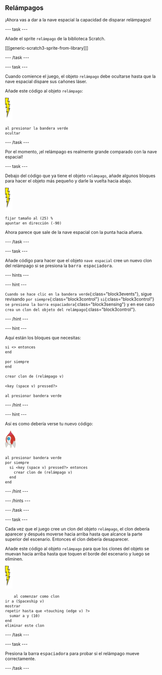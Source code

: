 ## Relámpagos

¡Ahora vas a dar a la nave espacial la capacidad de disparar relámpagos!

--- task ---

Añade el sprite `relámpago` de la biblioteca Scratch.

[[[generic-scratch3-sprite-from-library]]]

--- /task ---

--- task ---

Cuando comience el juego, el objeto `relámpago` debe ocultarse hasta que la nave espacial dispare sus cañones láser.

Añade este código al objeto `relámpago`:

![objeto relámpago](images/lightning-sprite.png)

```blocks3
al presionar la bandera verde
ocultar
```

--- /task ---

Por el momento, ¡el relámpago es realmente grande comparado con la nave espacial!

--- task ---

Debajo del código que ya tiene el objeto `relámpago`, añade algunos bloques para hacer el objeto más pequeño y darle la vuelta hacia abajo.

![objeto relámpago](images/lightning-sprite.png)

```blocks3
fijar tamaño al (25) %
apuntar en dirección (-90)
```

Ahora parece que sale de la nave espacial con la punta hacia afuera.

--- /task ---

--- task ---

Añade código para hacer que el objeto `nave espacial` cree un nuevo clon del relámpago si se presiona la <kbd>barra espaciadora</kbd>.

--- hints ---


--- hint ---

`Cuando se hace clic en la bandera verde`{:class="block3events"}, sigue revisando `por siempre`{:class="block3control"} `si`{:class="block3control"} `se presiona la barra espaciadora`{:class="block3sensing"} y en ese caso `crea un clon del objeto del relámpago`{:class="block3control"}.

--- /hint ---

--- hint ---

Aquí están los bloques que necesitas:

```blocks3
si <> entonces
end

por siempre
end

crear clon de (relámpago v)

<key (space v) pressed?>

al presionar bandera verde
```

--- /hint ---

--- hint ---

Así es como debería verse tu nuevo código:

![objeto nave espacial](images/rocket-sprite.png)

```blocks3
al presionar bandera verde
por siempre 
  si <key (space v) pressed?> entonces 
    crear clon de (relámpago v)
  end
end
```

--- /hint ---

--- /hints ---

--- /task ---

--- task ---

Cada vez que el juego cree un clon del objeto `relámpago`, el clon debería aparecer y después moverse hacia arriba hasta que alcance la parte superior del escenario. Entonces el clon debería desaparecer.

Añade este código al objeto `relámpago` para que los clones del objeto se muevan hacia arriba hasta que toquen el borde del escenario y luego se eliminen.

![objeto relámpago](images/lightning-sprite.png)

```blocks3
    al comenzar como clon
ir a (Spaceship v)
mostrar
repetir hasta que <touching (edge v) ?> 
  sumar a y (10)
end
eliminar este clon
```

--- /task ---

--- task ---

Presiona la barra <kbd>espaciadora</kbd> para probar si el relámpago mueve correctamente.

--- /task ---
